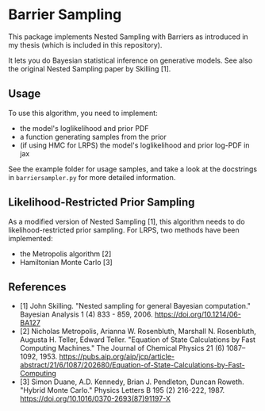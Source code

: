 # Barrier Sampling

This package implements Nested Sampling with Barriers as introduced in my thesis (which is included in this repository).

It lets you do Bayesian statistical inference on generative models.
See also the original Nested Sampling paper by Skilling \[1\].

## Usage

To use this algorithm, you need to implement:
- the model's loglikelihood and prior PDF
- a function generating samples from the prior
- (if using HMC for LRPS) the model's loglikelihood and prior log-PDF in jax
 
See the example folder for usage samples, and take a look at the docstrings in `barriersampler.py` for more detailed information.

## Likelihood-Restricted Prior Sampling

As a modified version of Nested Sampling \[1\], this algorithm needs to do likelihood-restricted prior sampling.
For LRPS, two methods have been implemented:
- the Metropolis algorithm \[2\]
- Hamiltonian Monte Carlo \[3\]

## References

- \[1\] John Skilling. "Nested sampling for general Bayesian computation." Bayesian Analysis 1 (4) 833 - 859, 2006. https://doi.org/10.1214/06-BA127
- \[2\] Nicholas Metropolis, Arianna W. Rosenbluth, Marshall N. Rosenbluth, Augusta H. Teller, Edward Teller. "Equation of State Calculations by Fast Computing Machines." The Journal of Chemical Physics 21 (6) 1087–1092, 1953. https://pubs.aip.org/aip/jcp/article-abstract/21/6/1087/202680/Equation-of-State-Calculations-by-Fast-Computing
- \[3\] Simon Duane, A.D. Kennedy, Brian J. Pendleton, Duncan Roweth. "Hybrid Monte Carlo." Physics Letters B 195 (2) 216-222, 1987. https://doi.org/10.1016/0370-2693(87)91197-X
